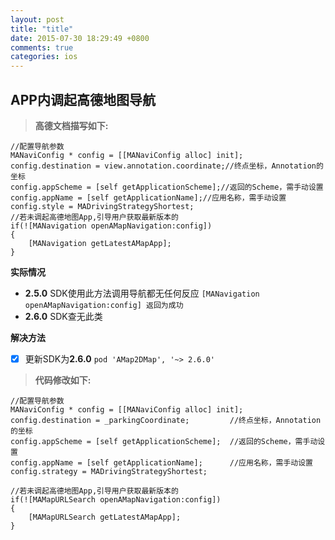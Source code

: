```yaml
---
layout: post
title: "title"
date: 2015-07-30 18:29:49 +0800
comments: true
categories: ios
---
```


## APP内调起高德地图导航 ##


> **高德文档描写如下:**

```
//配置导航参数
MANaviConfig * config = [[MANaviConfig alloc] init];
config.destination = view.annotation.coordinate;//终点坐标，Annotation的坐标
config.appScheme = [self getApplicationScheme];//返回的Scheme，需手动设置
config.appName = [self getApplicationName];//应用名称，需手动设置
config.style = MADrivingStrategyShortest;
//若未调起高德地图App,引导用户获取最新版本的
if(![MANavigation openAMapNavigation:config])
{
    [MANavigation getLatestAMapApp];
}
```

**实际情况**

 -  **2.5.0** SDK使用此方法调用导航都无任何反应 `[MANavigation openAMapNavigation:config] 返回为成功`
 -  **2.6.0** SDK查无此类
 

**解决方法**

- [x] 更新SDK为**2.6.0** `pod 'AMap2DMap', '~> 2.6.0'`

> **代码修改如下:**

```
//配置导航参数
MANaviConfig * config = [[MANaviConfig alloc] init];
config.destination = _parkingCoordinate;         //终点坐标，Annotation的坐标    
config.appScheme = [self getApplicationScheme];  //返回的Scheme，需手动设置
config.appName = [self getApplicationName];      //应用名称，需手动设置
config.strategy = MADrivingStrategyShortest;

//若未调起高德地图App,引导用户获取最新版本的
if(![MAMapURLSearch openAMapNavigation:config])
{
    [MAMapURLSearch getLatestAMapApp];
}
```
